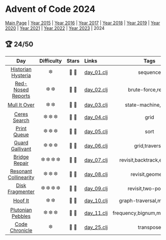 # Advent of Code 2024

[Main Page](https://adventofcode.com/2024) | [Year 2015](/src/aoclj/year_2015/) | [Year 2016](/src/aoclj/year_2016/) | [Year 2017](/src/aoclj/year_2017/) | [Year 2018](/src/aoclj/year_2018/) | [Year 2019](/src/aoclj/year_2019/) | [Year 2020](/src/aoclj/year_2020/) | [Year 2021](/src/aoclj/year_2021/) | [Year 2022](/src/aoclj/year_2022/) | [Year 2023](/src/aoclj/year_2023/) | 2024

## :trophy: 24/50

| Day | Difficulty | Stars | Links | Tags |
|:---: | :---: | :---: | :--- | :----: |
[Historian Hysteria](http://www.adventofcode.com/2024/day/1)|:snowflake:|:star2: :star2:|[day_01.clj](/src/aoclj/year_2024/day_01.clj)|sequence
[Red-Nosed Reports](http://www.adventofcode.com/2024/day/2)|:snowflake: :snowflake:|:star2: :star2:|[day_02.clj](/src/aoclj/year_2024/day_02.clj)|brute-force,revisit
[Mull It Over](http://www.adventofcode.com/2024/day/3)|:snowflake: :snowflake:|:star2: :star2:|[day_03.clj](/src/aoclj/year_2024/day_03.clj)|state-machine,regex
[Ceres Search](http://www.adventofcode.com/2024/day/4)|:snowflake: :snowflake: :snowflake:|:star2: :star2:|[day_04.clj](/src/aoclj/year_2024/day_04.clj)|grid
[Print Queue](http://www.adventofcode.com/2024/day/5)|:snowflake: :snowflake: :snowflake:|:star2: :star2:|[day_05.clj](/src/aoclj/year_2024/day_05.clj)|sort
[Guard Gallivant](http://www.adventofcode.com/2024/day/6)|:snowflake: :snowflake: :snowflake:|:star2: :star2:|[day_06.clj](/src/aoclj/year_2024/day_06.clj)|grid,traversal
[Bridge Repair](http://www.adventofcode.com/2024/day/7)|:snowflake: :snowflake: :snowflake: :snowflake:|:star2: :star2:|[day_07.clj](/src/aoclj/year_2024/day_07.clj)|revisit,backtrack,equation
[Resonant Collinearity](http://www.adventofcode.com/2024/day/8)|:snowflake: :snowflake: :snowflake:|:star2: :star2:|[day_08.clj](/src/aoclj/year_2024/day_08.clj)|revisit,geometry
[Disk Fragmenter](http://www.adventofcode.com/2024/day/9)|:snowflake: :snowflake: :snowflake: :snowflake:|:star2: :star2:|[day_09.clj](/src/aoclj/year_2024/day_09.clj)|revisit,two-pointer
[Hoof It](http://www.adventofcode.com/2024/day/10)|:snowflake: :snowflake:|:star2: :star2:|[day_10.clj](/src/aoclj/year_2024/day_10.clj)|graph-traversal,map-grid
[Plutonian Pebbles](http://www.adventofcode.com/2024/day/11)|:snowflake: :snowflake: :snowflake:|:star2: :star2:|[day_11.clj](/src/aoclj/year_2024/day_11.clj)|frequency,bignum,memoization
[Code Chronicle](http://www.adventofcode.com/2024/day/25)|:snowflake:|:star2: :star2:|[day_25.clj](/src/aoclj/year_2024/day_25.clj)|transpose
